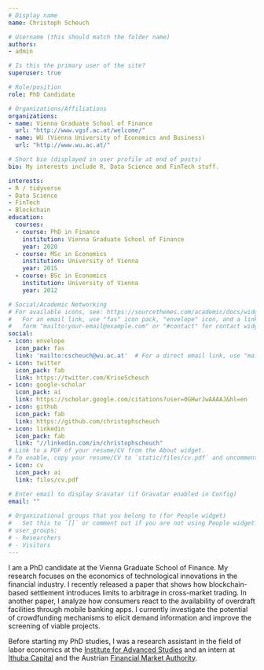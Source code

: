 ```yaml
---
# Display name
name: Christoph Scheuch

# Username (this should match the folder name)
authors:
- admin

# Is this the primary user of the site?
superuser: true

# Role/position
role: PhD Candidate

# Organizations/Affiliations
organizations:
- name: Vienna Graduate School of Finance
  url: "http://www.vgsf.ac.at/welcome/"
- name: WU (Vienna University of Economics and Business)
  url: "http://www.wu.ac.at/"

# Short bio (displayed in user profile at end of posts)
bio: My interests include R, Data Science and FinTech stuff.

interests:
- R / tidyverse
- Data Science
- FinTech
- Blockchain
education:
  courses:
  - course: PhD in Finance
    institution: Vienna Graduate School of Finance
    year: 2020
  - course: MSc in Economics
    institution: University of Vienna
    year: 2015
  - course: BSc in Economics
    institution: University of Vienna
    year: 2012

# Social/Academic Networking
# For available icons, see: https://sourcethemes.com/academic/docs/widgets/#icons
#   For an email link, use "fas" icon pack, "envelope" icon, and a link in the
#   form "mailto:your-email@example.com" or "#contact" for contact widget.
social:
- icon: envelope
  icon_pack: fas
  link: 'mailto:cscheuch@wu.ac.at'  # For a direct email link, use "mailto:test@example.org".
- icon: twitter
  icon_pack: fab
  link: https://twitter.com/KriseScheuch
- icon: google-scholar
  icon_pack: ai
  link: https://scholar.google.com/citations?user=0GHwrJwAAAAJ&hl=en
- icon: github
  icon_pack: fab
  link: https://github.com/christophscheuch
- icon: linkedin
  icon_pack: fab
  link: "//linkedin.com/in/christophscheuch"
# Link to a PDF of your resume/CV from the About widget.
# To enable, copy your resume/CV to `static/files/cv.pdf` and uncomment the lines below.  
- icon: cv
  icon_pack: ai
  link: files/cv.pdf

# Enter email to display Gravatar (if Gravatar enabled in Config)
email: ""
  
# Organizational groups that you belong to (for People widget)
#   Set this to `[]` or comment out if you are not using People widget.  
# user_groups:
# - Researchers
# - Visitors
---
```


I am a PhD candidate at the Vienna Graduate School of Finance. My research focuses on the economics of technological innovations in the financial industry. I recently released a paper that shows how blockchain-based settlement introduces limits to arbitrage in cross-market trading. In another paper, I analyze how consumers react to the availability of overdraft facilities through mobile banking apps. I currently investigate the potential of crowdfunding mechanisms to elicit demand information and improve the screening of viable projects. 

Before starting my PhD studies, I was a research assistant in the field of labor economics at the [Institute for Advanced Studies](https://www.ihs.ac.at/de/) and an intern at [Ithuba Capital](https://www.ithubacapital.com/home.html) and the Austrian [Financial Market Authority](https://www.fma.gv.at/).
